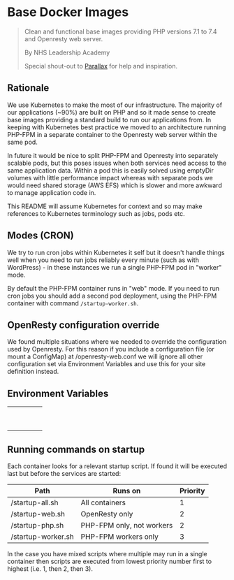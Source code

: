 # Base Docker Images

> Clean and functional base images providing PHP versions 7.1 to 7.4 and Openresty web server.
>
> By NHS Leadership Academy
>
> Special shout-out to [Parallax](https://parall.ax) for help and inspiration.

## Rationale

We use Kubernetes to make the most of our infrastructure. The majority of our applications (~90%) are built on PHP and so it made sense to create base images providing a standard build to run our applications from. In keeping with Kubernetes best practice we moved to an architecture running PHP-FPM in a separate container to the Openresty web server within the same pod.

In future it would be nice to split PHP-FPM and Openresty into separately scalable pods, but this poses issues when both services need access to the same application data. Within a pod this is easily solved using emptyDir volumes with little performance impact whereas with separate pods we would need shared storage (AWS EFS) which is slower and more awkward to manage application code in.

This README will assume Kubernetes for context and so may make references to Kubernetes terminology such as jobs, pods etc.

## Modes (CRON)

We try to run cron jobs within Kubernetes it self but it doesn't handle things well when you need to run jobs reliably every minute (such as with WordPress) - in these instances we run a single PHP-FPM pod in "worker" mode.

By default the PHP-FPM container runs in "web" mode. If you need to run cron jobs you should add a second pod deployment, using the PHP-FPM container with command `/startup-worker.sh`.

## OpenResty configuration override

We found multiple situations where we needed to override the configuration used by Openresty. For this reason if you include a configuration file (or mount a ConfigMap) at /openresty-web.conf we will ignore all other configuration set via Environment Variables and use this for your site definition instead.

## Environment Variables

|      |      |      |      |      |
| ---- | ---- | ---- | ---- | ---- |
|      |      |      |      |      |
|      |      |      |      |      |
|      |      |      |      |      |
|      |      |      |      |      |
|      |      |      |      |      |
|      |      |      |      |      |
|      |      |      |      |      |
|      |      |      |      |      |
|      |      |      |      |      |

## Running commands on startup

Each container looks for a relevant startup script. If found it will be executed last but before the services are started:

| Path               | Runs on                   | Priority |
| ------------------ | ------------------------- | -------- |
| /startup-all.sh    | All containers            | 1        |
| /startup-web.sh    | OpenResty only            | 2        |
| /startup-php.sh    | PHP-FPM only, not workers | 2        |
| /startup-worker.sh | PHP-FPM workers only      | 3        |

In the case you have mixed scripts where multiple may run in a single container then scripts are executed from lowest priority number first to highest (i.e. 1, then 2, then 3).